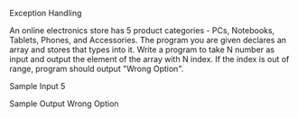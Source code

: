 Exception Handling


An online electronics store has 5 product categories - PCs, Notebooks, Tablets, Phones, and Аccessories.
The program you are given declares an array and stores that types into it.
Write a program to take N number as input and output the element of the array with N index. If the index is out of range, program should output "Wrong Option".

Sample Input
5

Sample Output
Wrong Option